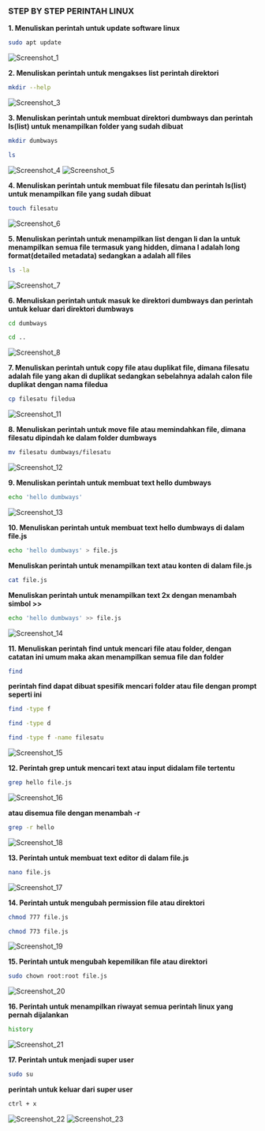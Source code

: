 ### STEP BY STEP PERINTAH LINUX
**1. Menuliskan perintah untuk update software linux**
```bash
sudo apt update
```
![Screenshot_1](https://github.com/user-attachments/assets/97a5d042-e10a-4d91-ac99-dbce51ead031)

**2. Menuliskan perintah untuk mengakses list perintah direktori**
```bash
mkdir --help
```
![Screenshot_3](https://github.com/user-attachments/assets/f2af1d7c-c584-44ff-93a6-c11a5fe7fe8e)

**3. Menuliskan perintah untuk membuat direktori dumbways dan perintah ls(list) untuk menampilkan folder yang sudah dibuat**
```bash
mkdir dumbways
```
```bash
ls
```
![Screenshot_4](https://github.com/user-attachments/assets/32f62a44-ee99-42d6-a4ed-882f5c259ed2)
![Screenshot_5](https://github.com/user-attachments/assets/0efa6eb0-b7cf-40e9-b096-aadc5af2c302)

**4. Menuliskan perintah untuk membuat file filesatu dan perintah ls(list) untuk menampilkan file yang sudah dibuat**
```bash
touch filesatu
```
![Screenshot_6](https://github.com/user-attachments/assets/c71f7c08-06f5-48a1-9d82-957a1cf78daf)

**5. Menuliskan perintah untuk menampilkan list dengan li dan la untuk menampilkan semua file termasuk yang hidden, dimana l adalah long format(detailed metadata) sedangkan a adalah all files**
```bash
ls -la
```
![Screenshot_7](https://github.com/user-attachments/assets/9a8d1337-3c71-4170-82e9-3cee7f1d2405)

**6. Menuliskan perintah untuk masuk ke direktori dumbways dan perintah untuk keluar dari direktori dumbways**
```bash
cd dumbways
```
```bash
cd ..
```
![Screenshot_8](https://github.com/user-attachments/assets/cebb0468-6c8c-4a5d-9b8e-d9d3d8ce33cc)

**7. Menuliskan perintah untuk copy file atau duplikat file, dimana filesatu adalah file yang akan di duplikat sedangkan sebelahnya adalah calon file duplikat dengan nama filedua**
```bash
cp filesatu filedua
```
![Screenshot_11](https://github.com/user-attachments/assets/ddb381ac-8bce-4d3e-82e6-a1c179581a89)

**8. Menuliskan perintah untuk move file atau memindahkan file, dimana filesatu dipindah ke dalam folder dumbways**
```bash
mv filesatu dumbways/filesatu
```
![Screenshot_12](https://github.com/user-attachments/assets/d2f9308a-9a9d-40c0-9184-db4a38f62c61)

**9. Menuliskan perintah untuk membuat text hello dumbways**
```bash
echo 'hello dumbways'
```
![Screenshot_13](https://github.com/user-attachments/assets/49440106-2acd-44ee-847e-acfdc6af3ce8)

**10. Menuliskan perintah untuk membuat text hello dumbways di dalam file.js**
```bash
echo 'hello dumbways' > file.js
```
**Menuliskan perintah untuk menampilkan text atau konten di dalam file.js**
```bash
cat file.js
```
**Menuliskan perintah untuk menampilkan text 2x dengan menambah simbol >>**
```bash
echo 'hello dumbways' >> file.js
```
![Screenshot_14](https://github.com/user-attachments/assets/ba519cb2-4e85-4cba-b348-afb677be9e7d)

**11. Menuliskan perintah find untuk mencari file atau folder, dengan catatan ini umum maka akan menampilkan semua file dan folder**
```bash
find
```
**perintah find dapat dibuat spesifik mencari folder atau file dengan prompt seperti ini**
```bash
find -type f
```
```bash
find -type d
```
```bash
find -type f -name filesatu
```
![Screenshot_15](https://github.com/user-attachments/assets/823637b9-7ccc-4b31-badd-d100a3bceadf)

**12. Perintah grep untuk mencari text atau input didalam file tertentu**
```bash
grep hello file.js
```
![Screenshot_16](https://github.com/user-attachments/assets/e6eff396-ea5e-400b-a848-b43034b17d2e)

**atau disemua file dengan menambah -r**
```bash
grep -r hello
```
![Screenshot_18](https://github.com/user-attachments/assets/d5b1ff87-54e1-4a5c-a4a1-898ff1d69bb2)


**13. Perintah untuk membuat text editor di dalam file.js**
```bash
nano file.js
```
![Screenshot_17](https://github.com/user-attachments/assets/34a32834-a331-4bb9-966e-474520a058ed)

**14. Perintah untuk mengubah permission file atau direktori**
```bash
chmod 777 file.js
```
```bash
chmod 773 file.js
```
![Screenshot_19](https://github.com/user-attachments/assets/422eb900-2ee1-40e6-aa78-8a383c6593da)

**15. Perintah untuk mengubah kepemilikan file atau direktori**
```bash
sudo chown root:root file.js
```
![Screenshot_20](https://github.com/user-attachments/assets/4cac9d81-d9c9-4c81-8653-44be358f91e7)

**16. Perintah untuk menampilkan riwayat semua perintah linux yang pernah dijalankan**
```bash
history
```
![Screenshot_21](https://github.com/user-attachments/assets/74328c72-550d-4b2f-b35c-6fc49b64a644)

**17. Perintah untuk menjadi super user**
```bash
sudo su
```
**perintah untuk keluar dari super user**
```bash
ctrl + x
```
![Screenshot_22](https://github.com/user-attachments/assets/d314083b-2730-421c-88b6-aaf61d1353b1)
![Screenshot_23](https://github.com/user-attachments/assets/789ac1a5-a5ce-4575-9ef3-c276afd367d1)
